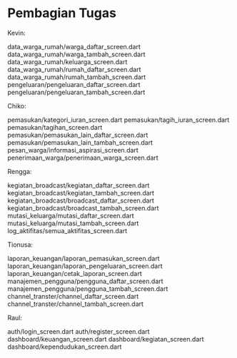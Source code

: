 # **Pembagian Tugas**

Kevin:

data_warga_rumah/warga_daftar_screen.dart
data_warga_rumah/warga_tambah_screen.dart
data_warga_rumah/keluarga_screen.dart
data_warga_rumah/rumah_daftar_screen.dart
data_warga_rumah/rumah_tambah_screen.dart
pengeluaran/pengeluaran_daftar_screen.dart
pengeluaran/pengeluaran_tambah_screen.dart

Chiko:

pemasukan/kategori_iuran_screen.dart
pemasukan/tagih_iuran_screen.dart
pemasukan/tagihan_screen.dart
pemasukan/pemasukan_lain_daftar_screen.dart
pemasukan/pemasukan_lain_tambah_screen.dart
pesan_warga/informasi_aspirasi_screen.dart
penerimaan_warga/penerimaan_warga_screen.dart

Rengga:

kegiatan_broadcast/kegiatan_daftar_screen.dart
kegiatan_broadcast/kegiatan_tambah_screen.dart
kegiatan_broadcast/broadcast_daftar_screen.dart
kegiatan_broadcast/broadcast_tambah_screen.dart
mutasi_keluarga/mutasi_daftar_screen.dart
mutasi_keluarga/mutasi_tambah_screen.dart
log_aktifitas/semua_aktifitas_screen.dart

Tionusa:

laporan_keuangan/laporan_pemasukan_screen.dart
laporan_keuangan/laporan_pengeluaran_screen.dart
laporan_keuangan/cetak_laporan_screen.dart
manajemen_pengguna/pengguna_daftar_screen.dart
manajemen_pengguna/pengguna_tambah_screen.dart
channel_transter/channel_daftar_screen.dart
channel_transter/channel_tambah_screen.dart

Raul:

auth/login_screen.dart
auth/register_screen.dart
dashboard/keuangan_screen.dart
dashboard/kegiatan_screen.dart
dashboard/kependudukan_screen.dart
